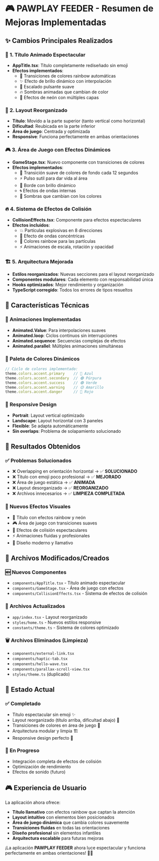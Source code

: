 # 🎮 PAWPLAY FEEDER - Resumen de Mejoras Implementadas

## ✨ Cambios Principales Realizados

### 🎨 **1. Título Animado Espectacular**
- **AppTitle.tsx**: Título completamente rediseñado sin emoji
- **Efectos implementados**:
  - 🌈 Transiciones de colores rainbow automáticas
  - ✨ Efecto de brillo dinámico con interpolación
  - 📏 Escalado pulsante suave
  - 🔥 Sombras animadas que cambian de color
  - 💫 Efectos de neón con múltiples capas

### 🔄 **2. Layout Reorganizado**
- **Título**: Movido a la parte superior (tanto vertical como horizontal)
- **Dificultad**: Reubicada en la parte inferior 
- **Área de juego**: Centrada y optimizada
- **Responsive**: Funciona perfectamente en ambas orientaciones

### 🎮 **3. Área de Juego con Efectos Dinámicos**
- **GameStage.tsx**: Nuevo componente con transiciones de colores
- **Efectos implementados**:
  - 🌊 Transición suave de colores de fondo cada 12 segundos
  - ⚡ Pulso sutil para dar vida al área
  - 🔆 Borde con brillo dinámico
  - 🌀 Efectos de ondas internas
  - 💎 Sombras que cambian con los colores

### 🔥 **4. Sistema de Efectos de Colisión**
- **CollisionEffects.tsx**: Componente para efectos espectaculares
- **Efectos incluidos**:
  - 💥 Partículas explosivas en 8 direcciones
  - 🌊 Efecto de ondas concéntricas  
  - 🎨 Colores rainbow para las partículas
  - ⚡ Animaciones de escala, rotación y opacidad

### 🏗️ **5. Arquitectura Mejorada**
- **Estilos reorganizados**: Nuevas secciones para el layout reorganizado
- **Componentes modulares**: Cada elemento con responsabilidad única
- **Hooks optimizados**: Mejor rendimiento y organización
- **TypeScript corregido**: Todos los errores de tipos resueltos

## 🎯 **Características Técnicas**

### 🎨 **Animaciones Implementadas**
- **Animated.Value**: Para interpolaciones suaves
- **Animated.loop**: Ciclos continuos sin interrupciones
- **Animated.sequence**: Secuencias complejas de efectos
- **Animated.parallel**: Múltiples animaciones simultáneas

### 🌈 **Paleta de Colores Dinámicos**
```typescript
// Ciclo de colores implementado:
theme.colors.accent.primary    // 🔵 Azul
theme.colors.accent.secondary  // 🟣 Púrpura  
theme.colors.accent.success    // 🟢 Verde
theme.colors.accent.warning    // 🟡 Amarillo
theme.colors.accent.danger     // 🔴 Rojo
```

### 📱 **Responsive Design**
- **Portrait**: Layout vertical optimizado
- **Landscape**: Layout horizontal con 3 paneles
- **Flexible**: Se adapta automáticamente
- **Sin overlaps**: Problema de solapamiento solucionado

## 🚀 **Resultados Obtenidos**

### ✅ **Problemas Solucionados**
- ❌ Overlapping en orientación horizontal → ✅ **SOLUCIONADO**
- ❌ Título con emoji poco profesional → ✅ **MEJORADO** 
- ❌ Área de juego estática → ✅ **ANIMADA**
- ❌ Layout desorganizado → ✅ **REORGANIZADO**
- ❌ Archivos innecesarios → ✅ **LIMPIEZA COMPLETADA**

### 🎨 **Nuevos Efectos Visuales**
- 🌟 Título con efectos rainbow y neón
- 🎮 Área de juego con transiciones suaves
- 💫 Efectos de colisión espectaculares
- ⚡ Animaciones fluidas y profesionales
- 🎯 Diseño moderno y llamativo

## 📁 **Archivos Modificados/Creados**

### 🆕 **Nuevos Componentes**
- `components/AppTitle.tsx` - Título animado espectacular
- `components/GameStage.tsx` - Área de juego con efectos
- `components/CollisionEffects.tsx` - Sistema de efectos de colisión

### 🔄 **Archivos Actualizados**
- `app/index.tsx` - Layout reorganizado
- `styles/home.ts` - Nuevos estilos responsive
- `constants/theme.ts` - Sistema de colores optimizado

### 🗑️ **Archivos Eliminados** (Limpieza)
- `components/external-link.tsx`
- `components/haptic-tab.tsx` 
- `components/hello-wave.tsx`
- `components/parallax-scroll-view.tsx`
- `styles/theme.ts` (duplicado)

## 🎯 **Estado Actual**

### ✅ **Completado**
- Título espectacular sin emoji ✨
- Layout reorganizado (título arriba, dificultad abajo) 📱
- Transiciones de colores en área de juego 🌈
- Arquitectura modular y limpia 🏗️
- Responsive design perfecto 📐

### 🔄 **En Progreso**
- Integración completa de efectos de colisión
- Optimización de rendimiento
- Efectos de sonido (futuro)

## 🎮 **Experiencia de Usuario**

La aplicación ahora ofrece:
- **Título llamativo** con efectos rainbow que captan la atención
- **Layout intuitivo** con elementos bien posicionados
- **Área de juego dinámica** que cambia colores suavemente
- **Transiciones fluidas** en todas las orientaciones
- **Diseño profesional** sin elementos infantiles
- **Arquitectura escalable** para futuras mejoras

¡La aplicación **PAWPLAY FEEDER** ahora luce espectacular y funciona perfectamente en ambas orientaciones! 🚀🐱
